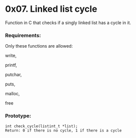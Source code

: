 # 0x07. Linked list cycle
Function in C that checks if a singly linked list has a cycle in it.

### Requirements:
Only these functions are allowed:

write,

printf,

putchar,

puts,

malloc,

free

### Prototype:
    int check_cycle(listint_t *list);
    Return: 0 if there is no cycle, 1 if there is a cycle

